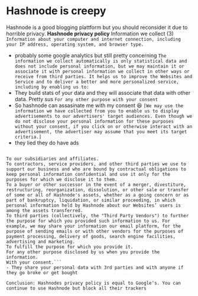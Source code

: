 # Hashnode is creepy

Hashnode is a good blogging plattform but you should reconsider it due to horrible privacy. 
**Hashnode privacy policy**
Information we collect (3)
```Information about your computer and internet connection, including your IP address, operating system, and browser type.``` 
- probably some google analytics but still pretty concerning
```The information we collect automatically is only statistical data and does not include personal information, but we may maintain it or associate it with personal information we collect in other ways or receive from third parties. It helps us to improve the Websites and Service and to deliver a better and more personalized service, including by enabling us to:``` 
- They build stats of your data and they will associate that data with other data. Pretty sus
```For any other purpose with your consent``` 
- So hashnode can assasinate me with my consent 😆
```[We may use the information we have collected from you to enable us to display advertisements to our advertisers' target audiences. Even though we do not disclose your personal information for these purposes without your consent, if you click on or otherwise interact with an advertisement, the advertiser may assume that you meet its target criteria.]``` 
- they lied they do have ads
```We may disclose personal information that we collect or you provide as described in this privacy policy:

To our subsidiaries and affiliates.
To contractors, service providers, and other third parties we use to support our business and who are bound by contractual obligations to keep personal information confidential and use it only for the purposes for which we disclose it to them.
To a buyer or other successor in the event of a merger, divestiture, restructuring, reorganization, dissolution, or other sale or transfer of some or all of Hashnode's assets, whether as a going concern or as part of bankruptcy, liquidation, or similar proceeding, in which personal information held by Hashnode about our Websites’ users is among the assets transferred.
To third parties (collectively, the "Third Party Vendors") to further the purpose for which you provided such information to us. For example, we may share your information our email platform, for the purpose of sending emails or with other vendors for the purposes of payment processing, delivery of goods, search engine facilities, advertising and marketing.
To fulfill the purpose for which you provide it.
For any other purpose disclosed by us when you provide the information.
With your consent.```
- They share your personal data with 3rd parties and with anyone if they go broke or get bought 

Conclusion: Hashnodes privacy policy is equal to Google's. You can continue to use Hashnode but block all their trackers